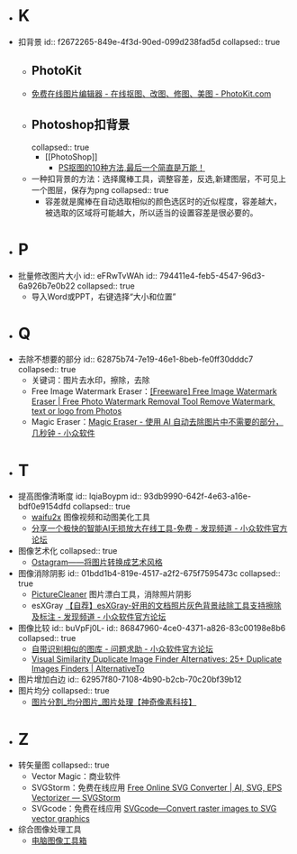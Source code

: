 - # K
- 扣背景
  id:: f2672265-849e-4f3d-90ed-099d238fad5d
  collapsed:: true
	- ## PhotoKit
	- [免费在线图片编辑器 - 在线抠图、改图、修图、美图 - PhotoKit.com](https://photokit.com/?lang=zh)
	- ## Photoshop扣背景
	  collapsed:: true
		- [[PhotoShop]]
			- [PS抠图的10种方法,最后一个简直是万能！](https://www.sohu.com/a/139276480_699485)
	- 一种扣背景的方法：选择魔棒工具，调整容差，反选,新建图层，不可见上一个图层，保存为png
	  collapsed:: true
		- 容差就是魔棒在自动选取相似的颜色选区时的近似程度，容差越大，被选取的区域将可能越大，所以适当的设置容差是很必要的。
- # P
- 批量修改图片大小
  id:: eFRwTvWAh
  id:: 794411e4-feb5-4547-96d3-6a926b7e0b22
  collapsed:: true
	- 导入Word或PPT，右键选择“大小和位置”
- # Q
- 去除不想要的部分
  id:: 62875b74-7e19-46e1-8beb-fe0ff30dddc7
  collapsed:: true
	- 关键词：图片去水印，擦除，去除
	- Free Image Watermark Eraser：[[Freeware] Free Image Watermark Eraser | Free Photo Watermark Removal Tool Remove Watermark, text or logo from Photos](https://gilisoft.com/free-photo-stamp-remover.htm)
	- Magic Eraser：[Magic Eraser - 使用 AI 自动去除图片中不需要的部分，几秒钟 - 小众软件](https://www.appinn.com/magic-eraser/)
- # T
- 提高图像清晰度
  id:: lqiaBoypm
  id:: 93db9990-642f-4e63-a16e-bdf0e9154dfd
  collapsed:: true
	- [waifu2x](https://github.com/AaronFeng753/Waifu2x-Extension-GUI) 图像视频和动图美化工具
	- [分享一个极快的智能AI无损放大在线工具-免费 - 发现频道 - 小众软件官方论坛](https://meta.appinn.net/t/topic/10987)
- 图像艺术化
  collapsed:: true
	- [Ostagram——将图片转换成艺术风格](https://www.uisdc.com/best-image-editor-ostagram)
- 图像消除阴影
  id:: 01bdd1b4-819e-4517-a2f2-675f7595473c
  collapsed:: true
	- [PictureCleaner](https://www.cnblogs.com/Charltsing/p/PictureCleaner.html) 图片漂白工具，消除照片阴影
	- esXGray [【自荐】esXGray-好用的文档照片灰色背景祛除工具支持擦除及标注 - 发现频道 - 小众软件官方论坛](https://meta.appinn.net/t/topic/28568)
- 图像比较
  id:: buVpFj0L-
  id:: 86847960-4ce0-4371-a826-83c00198e8b6
  collapsed:: true
	- [自带识别相似的图库 - 问题求助 - 小众软件官方论坛](https://meta.appinn.net/t/topic/33901)
	- [Visual Similarity Duplicate Image Finder Alternatives: 25+ Duplicate Images Finders | AlternativeTo](https://alternativeto.net/software/visual-similarity-duplicate-image-finder/?feature=duplicate-images-finder)
- 图片增加白边
  id:: 62957f80-7108-4b90-b2cb-70c20bf39b12
- 图片均分
  collapsed:: true
	- [图片分割_均分图片_图片处理【神奇像素科技】](https://www.shenqixiangsu.com/product/10011/index.html)
- # Z
- 转矢量图
  collapsed:: true
	- Vector Magic：商业软件
	- SVGStorm：免费在线应用 [Free Online SVG Converter | AI, SVG, EPS Vectorizer — SVGStorm](https://svgstorm.com/)
	- SVGcode：免费在线应用 [SVGcode—Convert raster images to SVG vector graphics](https://svgco.de/)
- 综合图像处理工具
	- [电脑图像工具箱](https://www.zhihu.com/question/465494790/answer/2137668877?utm_source=wechat_session&utm_medium=social&utm_oi=903663640190803968&utm_content=group3_Answer&utm_campaign=shareopn)